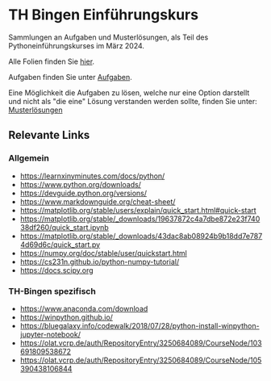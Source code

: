 # TH Bingen Einführungskurs
Sammlungen an Aufgaben und Musterlösungen, als Teil des Pythoneinführungskurses im März 2024.

Alle Folien finden Sie [hier](/Python%20Einführungskurs.pdf).

Aufgaben finden Sie unter [Aufgaben](/Aufgaben).

Eine Möglichkeit die Aufgaben zu lösen, welche nur eine Option darstellt und nicht als "die eine" Lösung verstanden werden sollte, finden Sie unter: [Musterlösungen](/Musterlösungen)

## Relevante Links
### Allgemein
- https://learnxinyminutes.com/docs/python/
- https://www.python.org/downloads/
- https://devguide.python.org/versions/
- https://www.markdownguide.org/cheat-sheet/   
- https://matplotlib.org/stable/users/explain/quick_start.html#quick-start  
- https://matplotlib.org/stable/_downloads/19637872c4a7dbe872e23f74038df260/quick_start.ipynb  
- https://matplotlib.org/stable/_downloads/43dac8ab08924b9b18dd7e7874d69d6c/quick_start.py
- https://numpy.org/doc/stable/user/quickstart.html
- https://cs231n.github.io/python-numpy-tutorial/
- https://docs.scipy.org

### TH-Bingen spezifisch
- https://www.anaconda.com/download
- https://winpython.github.io/
- https://bluegalaxy.info/codewalk/2018/07/28/python-install-winpython-jupyter-notebook/
- https://olat.vcrp.de/auth/RepositoryEntry/3250684089/CourseNode/103691809538672
- https://olat.vcrp.de/auth/RepositoryEntry/3250684089/CourseNode/105390438106844  